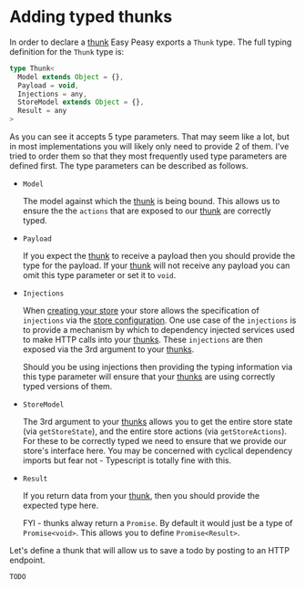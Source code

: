 # Adding typed thunks

In order to declare a [thunk](/docs/api/thunk) Easy Peasy exports a `Thunk` type. The full typing definition for the `Thunk` type is:

```typescript
type Thunk<
  Model extends Object = {},
  Payload = void,
  Injections = any,
  StoreModel extends Object = {},
  Result = any
>
```

As you can see it accepts 5 type parameters. That may seem like a lot, but in most implementations you will likely only need to provide 2 of them. I've tried to order them so that they most frequently used type parameters are defined first. The type parameters can be described as follows.

- `Model`

  The model against which the [thunk](/docs/api/thunk) is being bound. This allows us to ensure the the `actions` that are exposed to our [thunk](/docs/api/thunk) are correctly typed.

- `Payload`

  If you expect the [thunk](/docs/api/thunk) to receive a payload then you should provide the type for the payload. If your [thunk](/docs/api/thunk) will not receive any payload you can omit this type parameter or set it to `void`.

- `Injections`

  When [creating your store](/docs/api/create-store) your store allows the specification of `injections` via the [store configuration](/docs/api/store-config). One use case of the `injections` is to provide a mechanism by which to dependency injected services used to make HTTP calls into your [thunks](/docs/api/thunk). These `injections` are then exposed via the 3rd argument to your [thunks](/docs/api/thunk).

  Should you be using injections then providing the typing information via this type parameter will ensure that your [thunks](/docs/api/thunk) are using correctly typed versions of them.

- `StoreModel`

  The 3rd argument to your [thunks](/docs/api/thunk) allows you to get the entire store state (via `getStoreState`), and the entire store actions (via `getStoreActions`). For these to be correctly typed we need to ensure that we provide our store's interface here. You may be concerned with cyclical dependency imports but fear not - Typescript is totally fine with this.

- `Result`

  If you return data from your [thunk](/docs/api/thunk), then you should provide the expected type here.

  FYI - thunks alway return a `Promise`. By default it would just be a type of `Promise<void>`. This allows you to define `Promise<Result>`.

Let's define a thunk that will allow us to save a todo by posting to an HTTP endpoint.

```typescript
TODO
```